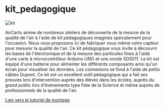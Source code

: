 # kit_pedagogique
![kit](https://aircarto.fr/kit_pedagogique/tuto/img/kit_pedagogique_carre.jpg)

AirCarto anime de nombreux ateliers de découverte de la mesure de la qualité de l'air à l'aide de kit pédagogiques imaginés spécialement pour l'occasion. Nous vous proposons ici de fabriquer vous même votre capteur pour mesurer la qualité de l'air. Ce kit pédagogique vous invite à découvrir les bases de l'électronique et de la mesure des particules fines à l'aide d'une carte à microcontrôleur Arduino UNO et une sonde SDS011. Le kit est équipé d'une batterie pour alimenter les différents composants ainsi qu'un écran pour visualiser les données. Les connexions se fond à l'aide de petits câbles Dupont. Ce kit est un excellent outil pédagogique qui a fait ses preuves lors d'intervention auprès des élèves dans les écoles, auprès du grand public lors d'évènements type Fete de la Science et même auprès de professionnels de la qualité de l'air.

[Lien vers le tutoriel de montage](https://aircarto.fr/kit_pedagogique/tuto/)